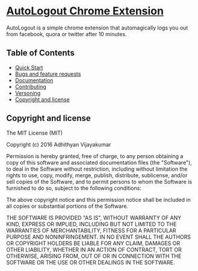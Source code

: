 # [AutoLogout Chrome Extension](https://tr.im/autologout)

AutoLogout is a simple chrome extension that automagically logs you out from facebook, quora or twitter after 10 minutes.

## Table of Contents

* [Quick Start](#quick-start)
* [Bugs and feature requests](#bugs-and-feature-requests)
* [Documentation](#documentation)
* [Contributing](#contributing)
* [Versoning](#versoning)
* [Copyright and license](#copyright-and-license)

## Copyright and license

The MIT License (MIT)

Copyright (c) 2016 Adhithyan Vijayakumar

Permission is hereby granted, free of charge, to any person obtaining a copy
of this software and associated documentation files (the "Software"), to deal
in the Software without restriction, including without limitation the rights
to use, copy, modify, merge, publish, distribute, sublicense, and/or sell
copies of the Software, and to permit persons to whom the Software is
furnished to do so, subject to the following conditions:

The above copyright notice and this permission notice shall be included in all
copies or substantial portions of the Software.

THE SOFTWARE IS PROVIDED "AS IS", WITHOUT WARRANTY OF ANY KIND, EXPRESS OR
IMPLIED, INCLUDING BUT NOT LIMITED TO THE WARRANTIES OF MERCHANTABILITY,
FITNESS FOR A PARTICULAR PURPOSE AND NONINFRINGEMENT. IN NO EVENT SHALL THE
AUTHORS OR COPYRIGHT HOLDERS BE LIABLE FOR ANY CLAIM, DAMAGES OR OTHER
LIABILITY, WHETHER IN AN ACTION OF CONTRACT, TORT OR OTHERWISE, ARISING FROM,
OUT OF OR IN CONNECTION WITH THE SOFTWARE OR THE USE OR OTHER DEALINGS IN THE
SOFTWARE.
